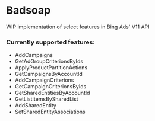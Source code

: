 # Badsoap

WIP implementation of select features in Bing Ads' V11 API

### Currently supported features:
- AddCampaigns
- GetAdGroupCriterionsByIds
- ApplyProductPartitionActions
- GetCampaignsByAccountId
- AddCampaignCriterions
- GetCampaignCriterionsByIds
- GetSharedEntitiesByAccountId
- GetListItemsBySharedList
- AddSharedEntity
- SetSharedEntityAssociations
